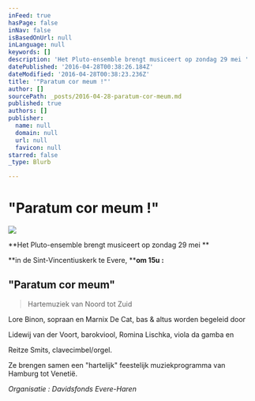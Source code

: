 ```yaml
---
inFeed: true
hasPage: false
inNav: false
isBasedOnUrl: null
inLanguage: null
keywords: []
description: 'Het Pluto-ensemble brengt musiceert op zondag 29 mei '
datePublished: '2016-04-28T00:38:26.184Z'
dateModified: '2016-04-28T00:38:23.236Z'
title: '"Paratum cor meum !"'
author: []
sourcePath: _posts/2016-04-28-paratum-cor-meum.md
published: true
authors: []
publisher:
  name: null
  domain: null
  url: null
  favicon: null
starred: false
_type: Blurb

---
```

# "Paratum cor meum !"
![](https://the-grid-user-content.s3-us-west-2.amazonaws.com/2a2a66b4-4ec4-40d9-b6ca-360d2a3b0867.jpg)

**Het Pluto-ensemble brengt musiceert op zondag 29 mei **

**in de Sint-Vincentiuskerk te Evere, ****om 15u :**

## "Paratum cor meum"

> Hartemuziek van Noord tot Zuid

Lore Binon, sopraan en Marnix De Cat, bas & altus worden begeleid door

Lidewij van der Voort, barokviool, Romina Lischka, viola da gamba en

Reitze Smits, clavecimbel/orgel. 

Ze brengen samen een "hartelijk" feestelijk muziekprogramma van Hamburg tot Venetië.

_Organisatie : Davidsfonds Evere-Haren_